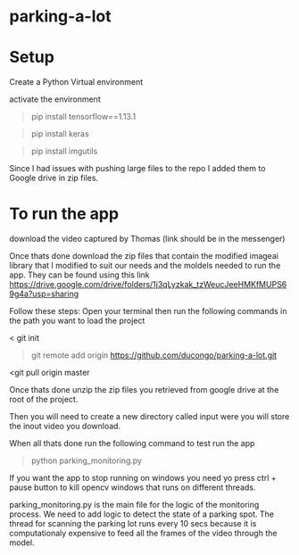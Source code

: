 # parking-a-lot


# Setup

Create a Python Virtual environment

activate the environment
>pip install tensorflow==1.13.1

>pip install keras

>pip install imgutils

Since I had issues with pushing large files to the repo I added them to Google drive in zip files.

# To run the app 
download the video captured by Thomas (link should be in the messenger)

Once thats done download the zip files that contain the modified imageai library that I modified to suit our needs
and the moldels needed to run the app. They can be found using this link https://drive.google.com/drive/folders/1j3qLyzkak_tzWeucJeeHMKfMUPS69g4a?usp=sharing

Follow these steps:
Open your terminal then run the following commands in the path you want to load the project

< git init

>git remote add origin https://github.com/ducongo/parking-a-lot.git

<git pull origin master

Once thats done unzip the zip files you retrieved from google drive at the root of the project.

Then you will need to create a new directory called input were you will store the inout video you download.

When all thats done run the following command to test run the app

> python parking_monitoring.py

If you want the app to stop running on windows you need yo press ctrl + pause button to kill opencv windows that runs on different threads.

parking_monitoring.py is the main file for the logic of the monitoring process. We need to add logic to detect the state of a parking spot. The thread for scanning the parking lot runs every 10 secs because it is computationaly expensive to feed all the frames of the video through the model.
